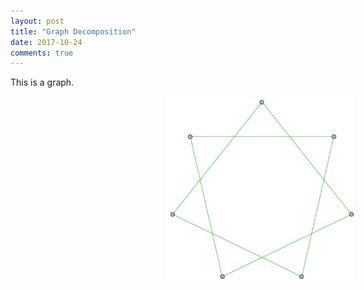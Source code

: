 ```yaml
---
layout: post
title: "Graph Decomposition"
date: 2017-10-24
comments: true
---
```


This is a graph.

<div style="margin-left:250px">
<div class="mvright" style="position:absolute">
	<img src="/users/jcyang/assets/images/blog/2017-10-24-graph-decomposition/fig1.svg" width="300px">
</div>

<div style="position:absolute">
	<img src="/users/jcyang/assets/images/blog/2017-10-24-graph-decomposition/fig3.svg" width="300px">
</div>

<div class="mvleft">
	<img src="/users/jcyang/assets/images/blog/2017-10-24-graph-decomposition/fig2.svg" width="300px">
</div>
</div>

<script src="http://code.jquery.com/jquery-1.9.1.js"></script>

<script>				
$(window).scroll(function() {
			var displacement = Math.min(Math.max($(window).scrollTop() * 1.5, 0), 300);
			  $(".mvright").css({
				"margin-left": displacement + "px"
			  });
			  $(".mvleft").css({
				"margin-left": - displacement + "px"
			  });
			});
</script>
